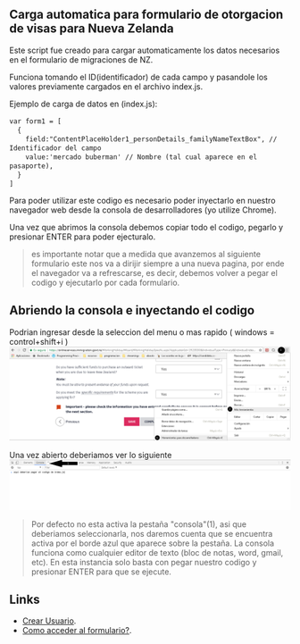 ## Carga automatica para formulario de otorgacion de visas para Nueva Zelanda


Este script fue creado para cargar automaticamente los datos necesarios en el formulario de migraciones de NZ.

Funciona tomando el ID(identificador) de cada campo y pasandole los valores previamente cargados en el archivo index.js.



Ejemplo de carga de datos en (index.js):

```
var form1 = [
  {
    field:"ContentPlaceHolder1_personDetails_familyNameTextBox", // Identificador del campo
    value:'mercado buberman' // Nombre (tal cual aparece en el pasaporte),
  }
]
```

Para poder utilizar este codigo es necesario poder inyectarlo en nuestro navegador web desde la consola de desarrolladores (yo utilize Chrome).

Una vez que abrimos la consola debemos copiar todo el codigo, pegarlo y presionar ENTER para poder ejecturalo.

> es importante notar que a medida que avanzemos al siguiente formulario este nos va a dirijir siempre a una nueva pagina, por ende el navegador va a refrescarse, es decir, debemos volver a pegar el codigo y ejecutarlo por cada formulario.


## Abriendo la consola e inyectando el codigo

Podrian ingresar desde la seleccion del menu o mas rapido ( windows = control+shift+i )
![Alt text](./assets/opendevelopertools.png?raw=true)


Una vez abierto deberiamos ver lo siguiente
![Alt text](./assets/pastecodeonconsole.png?raw=true)

> Por defecto no esta activa la pestaña "consola"(1), asi que deberiamos seleccionarla, nos daremos cuenta que se encuentra activa por el borde azul que aparece sobre la pestaña.
La consola funciona como cualquier editor de texto (bloc de notas, word, gmail, etc). En esta instancia solo basta con pegar nuestro codigo y presionar ENTER para que se ejecute.


## Links
- [Crear Usuario](https://help.github.com/articles/basic-writing-and-formatting-syntax/#links).
- [Como acceder al formulario?](http://www.yomeanimoyvos.com/nueva-zelanda-la-guia-maestra).

